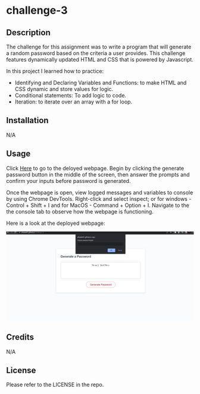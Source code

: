 # challenge-3

## Description

The challenge for this assignment was to write a program that will generate a random password based on the criteria a user provides. This challenge features dynamically updated HTML and CSS that is powered by Javascript.

In this project I learned how to practice:
- Identifying and Declaring Variables and Functions: to make HTML and CSS dynamic and store values for logic.
- Conditional statements: To add logic to code.
- Iteration: to iterate over an array with a for loop.


## Installation

N/A

## Usage

Click [Here](https://afrazier01.github.io/Password-Generator/) to go to the deloyed webpage. Begin by clicking the generate password button in the middle of the screen, then answer the prompts and confirm your inputs before password is generated. 

Once the webpage is open, view logged messages and variables to console by using Chrome DevTools. Right-click and select inspect; or for windows - Control + Shift + I and for MacOS - Command + Option + I. Navigate to the the console tab to observe how the webpage is functioning.

Here is a look at the deployed webpage:

![Screenshot of deployed website](./assets/images/deployed-webpage.png)




## Credits

N/A

## License

Please refer to the LICENSE in the repo.

